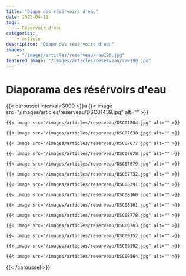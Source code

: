 ```yaml
---
title: "Diapo des résérvoirs d'eau"
date: 2023-04-11
tags: 
    - Réservoir d'eau
categories:
    - article
description: "Diapo des résérvoirs d'eau"
images:
    - "/images/articles/reserveau/raw190.jpg"
featured_image: "/images/articles/reserveau/raw190.jpg"
--- 
```

# Diaporama des résérvoirs d'eau

{{< caroussel interval=3000 >}}a
    {{< image src="/images/articles/reserveau/DSC01439.jpg" alt="" >}} 

    {{< image src="/images/articles/reserveau/DSC01804.jpg" alt="" >}} 

    {{< image src="/images/articles/reserveau/DSC07638.jpg" alt="" >}} 

    {{< image src="/images/articles/reserveau/DSC07677.jpg" alt="" >}} 

    {{< image src="/images/articles/reserveau/DSC07678.jpg" alt="" >}} 

    {{< image src="/images/articles/reserveau/DSC07679.jpg" alt="" >}} 

    {{< image src="/images/articles/reserveau/DSC07732.jpg" alt="" >}} 

    {{< image src="/images/articles/reserveau/DSC03391.jpg" alt="" >}} 

    {{< image src="/images/articles/reserveau/DSC08160.jpg" alt="" >}} 

    {{< image src="/images/articles/reserveau/DSC08161.jpg" alt="" >}} 

    {{< image src="/images/articles/reserveau/DSC08778.jpg" alt="" >}} 

    {{< image src="/images/articles/reserveau/DSC08783.jpg" alt="" >}} 

    {{< image src="/images/articles/reserveau/DSC09152.jpg" alt="" >}} 

    {{< image src="/images/articles/reserveau/DSC09192.jpg" alt="" >}} 

    {{< image src="/images/articles/reserveau/DSC09564.jpg" alt="" >}} 
{{< /caroussel >}}